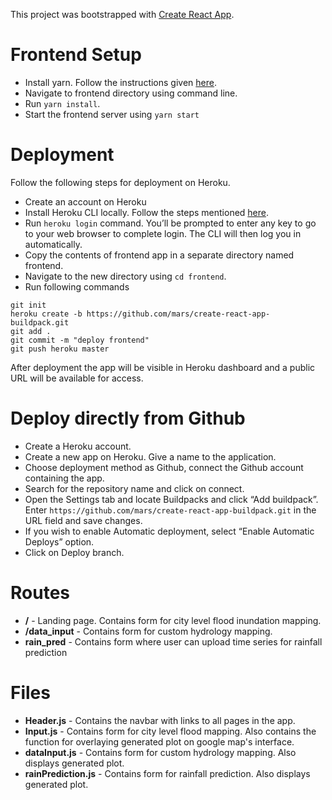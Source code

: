 This project was bootstrapped with [Create React App](https://github.com/facebook/create-react-app).
# Frontend Setup
* Install yarn. Follow the instructions given [here](https://classic.yarnpkg.com/en/docs/install/#debian-stable).
* Navigate to frontend directory using command line.
* Run ```yarn install```.
* Start the frontend server using ```yarn start```
# Deployment
Follow the following steps for deployment on Heroku.

* Create an account on Heroku
* Install Heroku CLI locally. Follow the steps mentioned [here](https://devcenter.heroku.com/articles/heroku-cli).
* Run ```heroku login``` command. You’ll be prompted to enter any key to go to your web browser to complete login. The CLI will then log you in automatically.
* Copy the contents of frontend app in a separate directory named frontend.
* Navigate to the new directory using ```cd frontend```.
* Run following commands
```
git init
heroku create -b https://github.com/mars/create-react-app-buildpack.git
git add .
git commit -m "deploy frontend"
git push heroku master
````
After deployment the app will be visible in Heroku dashboard and a public URL will be available for access.
# Deploy directly from Github
* Create a Heroku account.
* Create a new app on Heroku. Give a name to the application.
* Choose deployment method as Github, connect the Github account containing the app.
* Search for the repository name and click on connect.
* Open the Settings tab and locate Buildpacks and click “Add buildpack”. Enter ```https://github.com/mars/create-react-app-buildpack.git``` in the URL field and save changes.
* If you wish to enable Automatic deployment, select “Enable Automatic Deploys” option.
* Click on Deploy branch.


# Routes
* **/** - Landing page. Contains form for city level flood inundation mapping.
* **/data_input** - Contains form for custom hydrology mapping.
* **rain_pred** -  Contains form where user can upload time series for rainfall prediction

# Files
* **Header.js** - Contains the navbar with links to all pages in the app.
* **Input.js** - Contains form for city level flood mapping. Also contains the function for overlaying generated plot on google map's interface.
* **dataInput.js** - Contains form for custom hydrology mapping. Also displays generated plot.
* **rainPrediction.js** - Contains form for rainfall prediction. Also displays generated plot.
